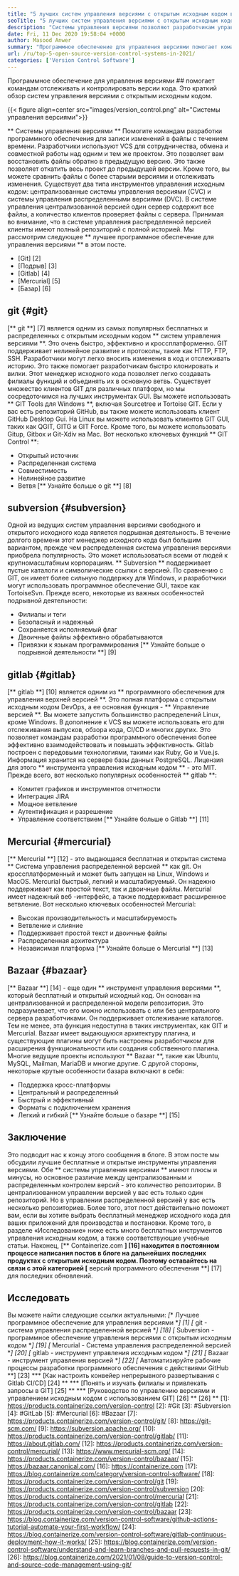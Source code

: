 ```yaml
---
title: "5 лучших систем управления версиями с открытым исходным кодом в 2021 году" 
seoTitle: "5 лучших систем управления версиями с открытым исходным кодом в 2021 году" 
description: "Системы управления версиями позволяют разработчикам управлять изменениями в коде с течением времени. Управление версией с открытым исходным кодом поставляется в распределенных и клиентских моделях." 
date: Fri, 11 Dec 2020 19:58:04 +0000
author: Masood Anwer
summary: "Программное обеспечение для управления версиями помогает командам отслеживать и контролировать версии кода. Это краткий обзор систем управления версиями с открытым исходным кодом." 
url: /ru/top-5-open-source-version-control-systems-in-2021/
categories: ['Version Control Software']
---
```


Программное обеспечение для управления версиями ## помогает командам отслеживать и контролировать версии кода. Это краткий обзор систем управления версиями с открытым исходным кодом.

{{< figure align=center src="images/version_control.png" alt="Системы управления версиями">}}

** Системы управления версиями ** Помогите командам разработки программного обеспечения для записи изменений в файлы с течением времени. Разработчики используют VCS для сотрудничества, обмена и совместной работы над одним и тем же проектом. Это позволяет вам восстановить файлы обратно в предыдущую версию. Это также позволяет откатить весь проект до предыдущей версии. Кроме того, вы можете сравнить файлы с более старыми версиями и отслеживать изменения.
Существует два типа инструментов управления исходным кодом: централизованные системы управления версиями (CVC) и системы управления распределенными версиями (DVC). В системе управления централизованной версией один сервер содержит все файлы, а количество клиентов проверяет файлы с сервера. Принимая во внимание, что в системе управления распределенной версией клиенты имеют полный репозиторий с полной историей.
Мы рассмотрим следующее ** лучшее программное обеспечение для управления версиями ** в этом посте.
  * [Git] [2]
  * [Подрыв] [3]
  * [Gitlab] [4]
  * [Mercurial] [5]
  * [Базар] [6]

## git {#git}
[** git **] [7] является одним из самых популярных бесплатных и распределенных с открытым исходным кодом ** систем управления версиями **. Это очень быстро, эффективно и кроссплатформенно. GIT поддерживает нелинейное развитие и протоколы, такие как HTTP, FTP, SSH. Разработчики могут легко вносить изменения в код и отслеживать историю. Это также помогает разработчикам быстро клонировать и вилки. Этот менеджер исходного кода позволяет легко создавать филиалы функций и объединять их в основную ветвь. Существует множество клиентов GIT для различных платформ, но мы сосредоточимся на лучших инструментах GUI. Вы можете использовать ** GIT Tools для Windows **, включая Sourcetree и Tortoise GIT. Если у вас есть репозиторий GitHub, вы также можете использовать клиент GitHub Desktop Gui. На Linux вы можете использовать клиентов GIT GUI, таких как QGIT, GITG и GIT Force. Кроме того, вы можете использовать Gitup, Gitbox и Git-Xdiv на Mac.
Вот несколько ключевых функций ** GIT Control **:
  * Открытый источник
  * Распределенная система
  * Совместимость
  * Нелинейное развитие
  * Ветвя
[** Узнайте больше о git **] [8]

## subversion {#subversion}
Одной из ведущих систем управления версиями свободного и открытого исходного кода является подрывная деятельность. В течение долгого времени этот менеджер исходного кода был большим вариантом, прежде чем распределенная система управления версиями приобрела популярность. Это может использоваться всеми от людей к крупномасштабным корпорациям. ** Subversion ** поддерживает пустые каталоги и символические ссылки с версией. По сравнению с GIT, он имеет более сильную поддержку для Windows, и разработчики могут использовать программное обеспечение GUI, такое как TortoiseSvn.
Прежде всего, некоторые из важных особенностей подрывной деятельности:
  * Филиалы и теги
  * Безопасный и надежный
  * Сохраняется исполняемый флаг
  * Двоичные файлы эффективно обрабатываются
  * Привязки к языкам программирования
[** Узнайте больше о подрывной деятельности **] [9]

## gitlab {#gitlab}
[** gitlab **] [10] является одним из ** программного обеспечения для управления верхней версией **. Это полная платформа с открытым исходным кодом DevOps, а ее основная функция - ** Управление версией **. Вы можете запустить большинство распределений Linux, кроме Windows. В дополнение к VCS вы можете использовать его для отслеживания выпусков, обзора кода, CI/CD и многих других. Это позволяет командам разработки программного обеспечения более эффективно взаимодействовать и повышать эффективность. Gitlab построен с передовыми технологиями, такими как Ruby, Go и Vue.js. Информация хранится на сервере базы данных PostgreSQL. Лицензия для этого ** инструмента управления исходным кодом ** - это MIT.
Прежде всего, вот несколько популярных особенностей ** gitlab **:
  * Комитет графиков и инструментов отчетности
  * Интеграция JIRA
  * Мощное ветвление
  * Аутентификация и разрешение
  * Управление соответствием
[** Узнайте больше о Gitlab **] [11]

## Mercurial {#mercurial}
[** Mercurial **] [12] - это выдающаяся бесплатная и открытая система ** Система управления распределенной версией ** как git. Он кроссплатформенный и может быть запущен на Linux, Windows и MacOS. Mercurial быстрый, легкий и масштабируемый. Он надежно поддерживает как простой текст, так и двоичные файлы. Mercurial имеет надежный веб -интерфейс, а также поддерживает расширенное ветвление.
Вот несколько ключевых особенностей Mercurial:
  * Высокая производительность и масштабируемость
  * Ветвление и слияние
  * Поддерживает простой текст и двоичные файлы
  * Распределенная архитектура
  * Независимая платформа
[** Узнайте больше о Mercurial **] [13]

## Bazaar {#bazaar}
[** Bazaar **] [14] - еще один ** инструмент управления версиями **, который бесплатный и открытый исходный код. Он основан на централизованной и распределенной модели репозитория. Это подразумевает, что его можно использовать с или без центрального сервера разработчиками. Он поддерживает отслеживание каталогов. Тем не менее, эта функция недоступна в таких инструментах, как GIT и Mercurial. Bazaar имеет выдающуюся архитектуру плагина, и существующие плагины могут быть настроены разработчиком для расширения функциональности или создания собственного плагина. Многие ведущие проекты используют ** Bazaar **, такие как Ubuntu, MySQL, Mailman, MariaDB и многие другие.
С другой стороны, некоторые крутые особенности базара включают в себя:
  * Поддержка кросс-платформы
  * Центральный и распределенный
  * Быстрый и эффективный
  * Форматы с подключением хранения
  * Легкий и гибкий
[** Узнайте больше о базаре **] [15]

## Заключение
Это подводит нас к концу этого сообщения в блоге. В этом посте мы обсудили лучшие бесплатные и открытые инструменты управления версиями. Обе ** системы управления версиями ** имеют плюсы и минусы, но основное различие между централизованным и распределенным контролем версий - это количество репозитории. В централизованном управлении версией у вас есть только один репозиторий. Но в управлении распределенной версией у вас есть несколько репозиториев. Более того, этот пост действительно поможет вам, если вы хотите выбрать бесплатный менеджер исходного кода для ваших приложений для производства и постановки. Кроме того, в разделе «Исследование» ниже есть много бесплатных инструментов управления исходным кодом, а также соответствующие учебные статьи.
Наконец, [** Containerize.com **] [16] находится в постоянном процессе написания постов в блоге на дальнейших последних продуктах с открытым исходным кодом. Поэтому оставайтесь на связи с этой категорией [** версий программного обеспечения **] [17] для последних обновлений.

## Исследовать
Вы можете найти следующие ссылки актуальными:
  *[** Лучшее программное обеспечение для управления версиями **] [1]
  *[** git - система управления распределенной версией **] [18]
  *[** Subversion - программное обеспечение управления версиями с открытым исходным кодом **] [19]
  *[** Mercurial - Система управления распределенной версией **] [20]
  *[** gitlab - инструмент управления исходным кодом **] [21]
  *[** Bazaar - инструмент управления версией **] [22]
  *[** Автоматизируйте рабочие процессы разработки программного обеспечения с действиями GitHub **] [23]
  *** [Как настроить конвейер непрерывного развертывания с Gitlab CI/CD] [24] **
  *** [Понять и изучать филиалы и привлекать запросы в GIT] [25] **
  *** [Руководство по управлению версиями и управлением исходным кодом с использованием GIT] [26] ** [26] **
[1]: https://products.containerize.com/version-control
[2]: #Git
[3]: #Subversion
[4]: #GitLab
[5]: #Mercurial
[6]: #Bazaar
[7]: https://products.containerize.com/version-control/git/
[8]: https://git-scm.com/
[9]: https://subversion.apache.org/
[10]: https://products.containerize.com/version-control/gitlab/
[11]: https://about.gitlab.com/
[12]: https://products.containerize.com/version-control/mercurial/
[13]: https://www.mercurial-scm.org/
[14]: https://products.containerize.com/version-control/bazaar/
[15]: https://bazaar.canonical.com/
[16]: https://containerize.com
[17]: https://blog.containerize.com/category/version-control-software/
[18]: https://products.containerize.com/version-control/git
[19]: https://products.containerize.com/version-control/subversion
[20]: https://products.containerize.com/version-control/mercurial
[21]: https://products.containerize.com/version-control/gitlab
[22]: https://products.containerize.com/version-control/bazaar
[23]: https://blog.containerize.com/version-control-software/github-actions-tutorial-automate-your-first-workflow/
[24]: https://blog.containerize.com/version-control-software/gitlab-continuous-deployment-how-it-works/
[25]: https://blog.containerize.com/version-control-software/understand-and-learn-branches-and-pull-requests-in-git/
[26]: https://blog.containerize.com/2021/01/08/guide-to-version-control-and-source-code-management-using-git/
